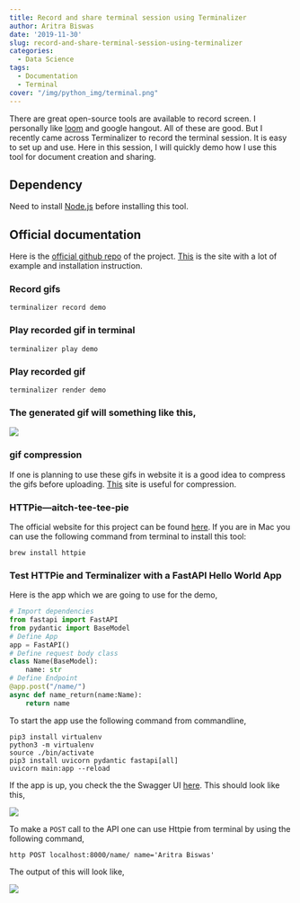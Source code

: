 ```yaml
---
title: Record and share terminal session using Terminalizer
author: Aritra Biswas
date: '2019-11-30'
slug: record-and-share-terminal-session-using-terminalizer
categories:
  - Data Science
tags:
  - Documentation
  - Terminal
cover: "/img/python_img/terminal.png"
---
```


There are great open-source tools are available to record screen. I personally like [loom](https://www.loom.com/) and google hangout. All of these are good. But I recently came across Terminalizer to record the terminal session. It is easy to set up and use. Here in this session, I will quickly demo how I use this tool for document creation and sharing.


<!--more-->


## Dependency

Need to install [Node.js](https://nodejs.org/en/download/) before installing this tool.

## Official documentation

Here is the [official github repo](https://github.com/faressoft/terminalizer) of the project. [This](https://terminalizer.com/) is the site with a lot of example and installation instruction.

### Record gifs

```shell
terminalizer record demo
```
### Play recorded gif in terminal

```shell
terminalizer play demo
```

### Play recorded gif

```shell
terminalizer render demo
```

### The generated gif will something like this,

![](/img/python_img/helloworld_min.gif)

### gif compression

If one is planning to use these gifs in website it is a good idea to compress the gifs before uploading. [This](https://gifcompressor.com/) site is useful for compression.

### HTTPie—aitch-tee-tee-pie

The official website for this project can be found [here](https://httpie.org/). If you are in Mac you can use the following command from terminal to install this tool:

```shell
brew install httpie
```

### Test HTTPie and Terminalizer with a FastAPI Hello World App

Here is the app which we are going to use for the demo,

```python
# Import dependencies
from fastapi import FastAPI
from pydantic import BaseModel
# Define App
app = FastAPI()
# Define request body class
class Name(BaseModel):
    name: str
# Define Endpoint
@app.post("/name/")
async def name_return(name:Name):
    return name
```

To start the app use the following command from commandline,

```shell
pip3 install virtualenv
python3 -m virtualenv
source ./bin/activate
pip3 install uvicorn pydantic fastapi[all]
uvicorn main:app --reload
```
If the app is up, you check the the Swagger UI [here](http://localhost:8000/docs). This should look like this,


![](/img/python_img/swaggerui.jpg)

To make a `POST` call to the API one can use Httpie from terminal by using the following command,

```shell
http POST localhost:8000/name/ name='Aritra Biswas'
```

The output of this will look like,

![](/img/python_img/httpie_mini.gif)
